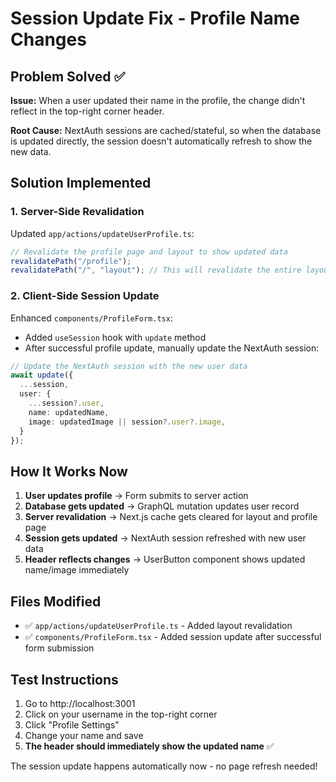 # Session Update Fix - Profile Name Changes

## Problem Solved ✅
**Issue:** When a user updated their name in the profile, the change didn't reflect in the top-right corner header.

**Root Cause:** NextAuth sessions are cached/stateful, so when the database is updated directly, the session doesn't automatically refresh to show the new data.

## Solution Implemented

### 1. Server-Side Revalidation
Updated `app/actions/updateUserProfile.ts`:
```typescript
// Revalidate the profile page and layout to show updated data
revalidatePath("/profile");
revalidatePath("/", "layout"); // This will revalidate the entire layout including the header
```

### 2. Client-Side Session Update
Enhanced `components/ProfileForm.tsx`:
- Added `useSession` hook with `update` method
- After successful profile update, manually update the NextAuth session:
```typescript
// Update the NextAuth session with the new user data
await update({
  ...session,
  user: {
    ...session?.user,
    name: updatedName,
    image: updatedImage || session?.user?.image,
  }
});
```

## How It Works Now

1. **User updates profile** → Form submits to server action
2. **Database gets updated** → GraphQL mutation updates user record  
3. **Server revalidation** → Next.js cache gets cleared for layout and profile page
4. **Session gets updated** → NextAuth session refreshed with new user data
5. **Header reflects changes** → UserButton component shows updated name/image immediately

## Files Modified
- ✅ `app/actions/updateUserProfile.ts` - Added layout revalidation
- ✅ `components/ProfileForm.tsx` - Added session update after successful form submission

## Test Instructions
1. Go to http://localhost:3001
2. Click on your username in the top-right corner
3. Click "Profile Settings" 
4. Change your name and save
5. **The header should immediately show the updated name** ✅

The session update happens automatically now - no page refresh needed!
